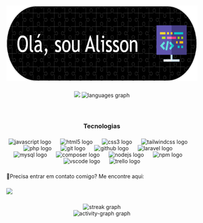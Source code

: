 <div align="center">
  <img height="200" src="./Banner.png" />
</div>

###

<div align="center">
   <img src="https://github-readme-stats.vercel.app/api?username=Asapr15&show_icons=true&theme=midnight-purple" height="155"/>
  
  <img src="https://github-readme-stats.vercel.app/api/top-langs?username=Asapr15&locale=en&hide_title=false&layout=compact&card_width=320&langs_count=7&theme=midnight-purple&hide_border=false&order=2" height="155" alt="languages graph"  />
</div>

###

<br clear="both">

<h3 align="center">Tecnologias</h3>

###

<div align="center">
  <img src="https://cdn.simpleicons.org/javascript/F7DF1E" height="35" alt="javascript logo"  />
  <img width="16" />
  <img src="https://cdn.simpleicons.org/html5/E34F26" height="35" alt="html5 logo"  />
  <img width="16" />
  <img src="https://cdn.simpleicons.org/css3/1572B6" height="35" alt="css3 logo"  />
  <img width="16" />
  <img src="https://cdn.simpleicons.org/tailwindcss/06B6D4" height="35" alt="tailwindcss logo"  />
  <img width="16" />
  <img src="https://skillicons.dev/icons?i=php" height="35" alt="php logo"  />
  <img width="16" />
  <img src="https://skillicons.dev/icons?i=git" height="35" alt="git logo"  />
  <img width="16" />
  <img src="https://skillicons.dev/icons?i=github" height="35" alt="github logo"  />
  <img width="16" />
  <img src="https://cdn.simpleicons.org/laravel/FF2D20" height="35" alt="laravel logo"  />
  <img width="16" />
  <img src="https://cdn.jsdelivr.net/gh/devicons/devicon/icons/mysql/mysql-original.svg" height="35" alt="mysql logo"  />
  <img width="16" />
  <img src="https://cdn.jsdelivr.net/gh/devicons/devicon/icons/composer/composer-original.svg" height="35" alt="composer logo"  />
  <img width="16" />
  <img src="https://cdn.simpleicons.org/nodedotjs/339933" height="35" alt="nodejs logo"  />
  <img width="16" />
  <img src="https://cdn.simpleicons.org/npm/CB3837" height="35" alt="npm logo"  />
  <img width="16" />
  <img src="https://cdn.jsdelivr.net/gh/devicons/devicon/icons/vscode/vscode-original.svg" height="35" alt="vscode logo"  />
  <img width="16" />
  <img src="https://cdn.simpleicons.org/trello/0052CC" height="35" alt="trello logo"  />
</div>

###

<p align="left">📣Precisa entrar em contato comigo? Me encontre aqui:</p>

###

<div align="Left">
  <a href="https://www.linkedin.com/in/alissonr15/"><img src="https://img.shields.io/badge/linkedin-0077B5.svg?style=for-the-badge&logo=linkedin&logoColor=white"/></a>
</p>
  
###

<div align="center">
    <div>
    <img src="https://streak-stats.demolab.com?user=Asapr15&locale=en&mode=daily&theme=midnight-purple&hide_border=false&border_radius=5&order=3" height="220" alt="streak graph"  />
    </div>
  <img src="https://github-readme-activity-graph.vercel.app/graph?username=Asapr15&radius=8&theme=high-contrast&area=true&order=5&hide_border=true&hide_title=false&point=6a329f&title_color=6a329f" height="300" alt="activity-graph graph"  />
</div>

###
